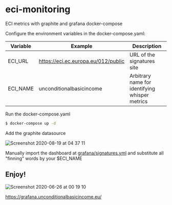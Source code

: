 # eci-monitoring
ECI metrics with graphite and grafana docker-compose

Configure the environment variables in the docker-compose.yaml:

| Variable | Example | Description |
| --- | --- | --- |
| ECI_URL |https://eci.ec.europa.eu/012/public | URL of the signatures site |
|ECI_NAME |unconditionalbasicincome  | Arbitrary name for identifying whisper metrics | 


Run the docker-compose.yaml
```bash
$ docker-compose up -d
```
Add the graphite datasource

![Screenshot 2020-08-19 at 04 37 11](https://user-images.githubusercontent.com/9881318/90585717-c48bc780-e1d5-11ea-8e5f-133ee54392d7.png)


Manually import the dashboard at [grafana/signatures.yml](https://github.com/tharga8616/eci-monitoring/blob/master/grafana/signatures.yml) and substitute all "finning" words by your $ECI_NAME


## Enjoy!

![Screenshot 2020-06-26 at 00 19 10](https://user-images.githubusercontent.com/9881318/85801212-aad48380-b742-11ea-829a-bdd2ba9f83c7.png)

https://grafana.unconditionalbasicincome.eu/
